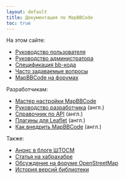 ```yaml
---
layout: default
title: Документация по MapBBCode
toc: true
---
```


На этом сайте:

* [Руководство пользователя](guide.html)
* [Руководство администратора](admin.html)
* [Спецификация bb-кода](bbcode.html)
* [Часто задаваемые вопросы](faq.html)
* [MapBBCode на форумах](forums.html)

Разработчикам:

* [Мастер настройки MapBBCode](wizard.html)
* [Руководство разработчика](../tutorial.html) (англ.)
* [Справочник по API](../api.html) (англ.)
* [Плагины для Leaflet](../leaflet.html) (англ.)
* [Как внедрить MapBBCode](../embedding.html) (англ.)

Также:

* [Анонс в блоге ШТОСМ](http://shtosm.ru/all/karty-dlya-vseh-darom/)
* [Статья на хабрахабре](http://habrahabr.ru/post/207232/)
* [Обсуждение на форуме OpenStreetMap](http://forum.openstreetmap.org/viewtopic.php?id=23076)
* [История версий библиотеки](https://github.com/MapBBCode/mapbbcode/blob/master/CHANGELOG.md)
